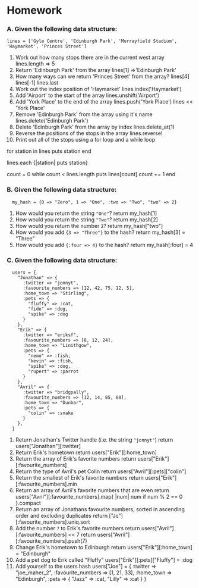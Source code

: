 # Homework

### A. Given the following data structure:

```
lines = ['Gyle Centre', 'Edinburgh Park', 'Murrayfield Stadium', 'Haymarket', 'Princes Street']
```

1. Work out how many stops there are in the current west array
  lines.length
  => 5
2. Return 'Edinburgh Park' from the array
  lines[1]
  =>'Edinburgh Park'
3. How many ways can we return 'Princes Street' from the array?
  lines[4]
  lines[-1]
  lines.last
4. Work out the index position of 'Haymarket'
  lines.index('Haymarket') 
5. Add 'Airport' to the start of the array
  lines.unshift('Airport') 
6. Add 'York Place' to the end of the array
  lines.push('York Place')
  lines << 'York Place'
7. Remove 'Edinburgh Park' from the array using it's name
  lines.delete('Edinburgh Park') 
8. Delete 'Edinburgh Park' from the array by index
  lines.delete_at(1)
9. Reverse the positions of the stops in the array
  lines.reverse!
10. Print out all of the stops using a for loop and a while loop

  for station in lines
    puts station
  end

  lines.each {|station| puts station}

  count = 0
  while count < lines.length
    puts lines[count]
    count += 1
  end


### B. Given the following data structure:

```
  my_hash = {0 => "Zero", 1 => "One", :two => "Two", "two" => 2}
```

1. How would you return the string `"One"`?
  return my_hash[1]
2. How would you return the string `"Two"`?
  return my_hash[2]
3. How would you return the number `2`?
  return my_hash["two"]
4. How would you add `{3 => "Three"}` to the hash?
  return my_hash[3] = "Three"
5. How would you add `{:four => 4}` to the hash? 
  return my_hash[:four] = 4

### C. Given the following data structure:

```
  users = {
    "Jonathan" => {
      :twitter => "jonnyt",
      :favourite_numbers => [12, 42, 75, 12, 5],
      :home_town => "Stirling",
      :pets => {
        "fluffy" => :cat,
        "fido" => :dog,
        "spike" => :dog
      }
    },
    "Erik" => {
      :twitter => "eriksf",
      :favourite_numbers => [8, 12, 24],
      :home_town => "Linithgow",
      :pets => {
        "nemo" => :fish,
        "kevin" => :fish,
        "spike" => :dog,
        "rupert" => :parrot
      }
    },
    "Avril" => {
      :twitter => "bridgpally",
      :favourite_numbers => [12, 14, 85, 88],
      :home_town => "Dunbar",
      :pets => {
        "colin" => :snake
      }
    },
  }
```

1. Return Jonathan's Twitter handle (i.e. the string `"jonnyt"`)
  return users["Jonathan"][:twitter]
2. Return Erik's hometown 
  return users["Erik"][:home_town]
3. Return the array of Erik's favorite numbers
  return users["Erik"][:favourite_numbers]
4. Return the type of Avril's pet Colin
  return users["Avril"][:pets]["colin"]
5. Return the smallest of Erik's favorite numbers
  return users["Erik"][:favourite_numbers].min
6. Return an array of Avril's favorite numbers that are even
  return users["Avril"][:favourite_numbers].map{ |num| num if num % 2 == 0 }.compact
7. Return an array of Jonathans favourite numbers, sorted in ascending order and excluding duplicates
  return ["Jo"][:favourite_numbers].uniq.sort
8. Add the number `7` to Erik's favorite numbers
  return users["Avril"][:favourite_numbers] << 7
  return users["Avril"][:favourite_numbers].push(7)
9. Change Erik's hometown to Edinburgh
  return users["Erik"][:home_town] = "Edinburgh"
10. Add a pet dog to Erik called "Fluffy"
  users["Erik"][:pets]["Fluffy"] = :dog
11. Add yourself to the users hash
  users["Joe"] = {
        :twitter => "joe_maher_2",
        :favourite_numbers => [1, 21, 33],
        :home_town => "Edinburgh",
        :pets => {
          "Jazz" => :cat,
          "Lilly" => :cat
        }
      }



